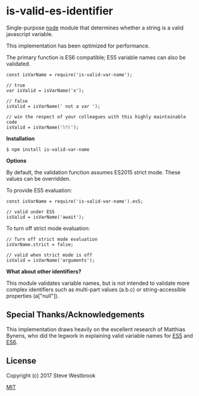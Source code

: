 # is-valid-es-identifier

Single-purpose [node](https://nodejs.org) module that determines whether a string is a valid javascript variable.

This implementation has been optimized for performance.

The primary function is ES6 compatible; ES5 variable names can also be validated.

```
const isVarName = require('is-valid-var-name');

// true
var isValid = isVarName('x');

// false
isValid = isVarName(' not a var ');

// win the respect of your colleagues with this highly maintainable code
isValid = isVarName('ᚢᚫᚱ');
```

**Installation**

```
$ npm install is-valid-var-name
```

**Options**

By default, the validation function assumes ES2015 strict mode.  These values can be overridden.

To provide ES5 evaluation:

```
const isVarName = require('is-valid-var-name').es5;

// valid under ES5
isValid = isVarName('await');
```

To turn off strict mode evaluation:
```
// Turn off strict mode evaluation
isVarName.strict = false;

// valid when strict mode is off
isValid = isVarName('arguments');
```

**What about other identifiers?**

This module validates variable names, but is not intended to validate more complex identifiers such as multi-part values (a.b.c) or string-accessible properties (a["null"]).

## Special Thanks/Acknowledgements
This implementation draws heavily on the excellent research of Matthias Bynens, who did the legwork in explaining valid variable names for [ES5](https://mathiasbynens.be/notes/javascript-identifiers) and [ES6](https://mathiasbynens.be/notes/javascript-identifiers-es6).

## License
Copyright (c) 2017 Steve Westbrook

[MIT](LICENSE)
